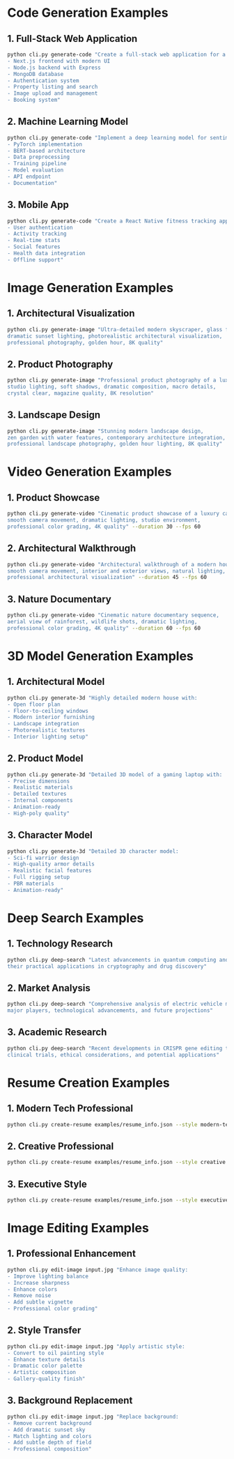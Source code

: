# Code Generation Examples

## 1. Full-Stack Web Application
```bash
python cli.py generate-code "Create a full-stack web application for a real estate platform with:
- Next.js frontend with modern UI
- Node.js backend with Express
- MongoDB database
- Authentication system
- Property listing and search
- Image upload and management
- Booking system"
```

## 2. Machine Learning Model
```bash
python cli.py generate-code "Implement a deep learning model for sentiment analysis with:
- PyTorch implementation
- BERT-based architecture
- Data preprocessing
- Training pipeline
- Model evaluation
- API endpoint
- Documentation"
```

## 3. Mobile App
```bash
python cli.py generate-code "Create a React Native fitness tracking app with:
- User authentication
- Activity tracking
- Real-time stats
- Social features
- Health data integration
- Offline support"
```

# Image Generation Examples

## 1. Architectural Visualization
```bash
python cli.py generate-image "Ultra-detailed modern skyscraper, glass facade, 
dramatic sunset lighting, photorealistic architectural visualization, 
professional photography, golden hour, 8K quality"
```

## 2. Product Photography
```bash
python cli.py generate-image "Professional product photography of a luxury watch,
studio lighting, soft shadows, dramatic composition, macro details,
crystal clear, magazine quality, 8K resolution"
```

## 3. Landscape Design
```bash
python cli.py generate-image "Stunning modern landscape design, 
zen garden with water features, contemporary architecture integration,
professional landscape photography, golden hour lighting, 8K quality"
```

# Video Generation Examples

## 1. Product Showcase
```bash
python cli.py generate-video "Cinematic product showcase of a luxury car,
smooth camera movement, dramatic lighting, studio environment,
professional color grading, 4K quality" --duration 30 --fps 60
```

## 2. Architectural Walkthrough
```bash
python cli.py generate-video "Architectural walkthrough of a modern house,
smooth camera movement, interior and exterior views, natural lighting,
professional architectural visualization" --duration 45 --fps 60
```

## 3. Nature Documentary
```bash
python cli.py generate-video "Cinematic nature documentary sequence,
aerial view of rainforest, wildlife shots, dramatic lighting,
professional color grading, 4K quality" --duration 60 --fps 60
```

# 3D Model Generation Examples

## 1. Architectural Model
```bash
python cli.py generate-3d "Highly detailed modern house with:
- Open floor plan
- Floor-to-ceiling windows
- Modern interior furnishing
- Landscape integration
- Photorealistic textures
- Interior lighting setup"
```

## 2. Product Model
```bash
python cli.py generate-3d "Detailed 3D model of a gaming laptop with:
- Precise dimensions
- Realistic materials
- Detailed textures
- Internal components
- Animation-ready
- High-poly quality"
```

## 3. Character Model
```bash
python cli.py generate-3d "Detailed 3D character model:
- Sci-fi warrior design
- High-quality armor details
- Realistic facial features
- Full rigging setup
- PBR materials
- Animation-ready"
```

# Deep Search Examples

## 1. Technology Research
```bash
python cli.py deep-search "Latest advancements in quantum computing and 
their practical applications in cryptography and drug discovery"
```

## 2. Market Analysis
```bash
python cli.py deep-search "Comprehensive analysis of electric vehicle market trends,
major players, technological advancements, and future projections"
```

## 3. Academic Research
```bash
python cli.py deep-search "Recent developments in CRISPR gene editing technology,
clinical trials, ethical considerations, and potential applications"
```

# Resume Creation Examples

## 1. Modern Tech Professional
```bash
python cli.py create-resume examples/resume_info.json --style modern-tech
```

## 2. Creative Professional
```bash
python cli.py create-resume examples/resume_info.json --style creative
```

## 3. Executive Style
```bash
python cli.py create-resume examples/resume_info.json --style executive
```

# Image Editing Examples

## 1. Professional Enhancement
```bash
python cli.py edit-image input.jpg "Enhance image quality:
- Improve lighting balance
- Increase sharpness
- Enhance colors
- Remove noise
- Add subtle vignette
- Professional color grading"
```

## 2. Style Transfer
```bash
python cli.py edit-image input.jpg "Apply artistic style:
- Convert to oil painting style
- Enhance texture details
- Dramatic color palette
- Artistic composition
- Gallery-quality finish"
```

## 3. Background Replacement
```bash
python cli.py edit-image input.jpg "Replace background:
- Remove current background
- Add dramatic sunset sky
- Match lighting and colors
- Add subtle depth of field
- Professional composition"
```